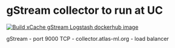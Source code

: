 # gStream collector to run at UC

[![Build xCache gStream Logstash dockerhub image](https://github.com/ATLAS-Analytics/uc_ls_collectors/actions/workflows/xCacheGstream.yaml/badge.svg)](https://github.com/ATLAS-Analytics/uc_ls_collectors/actions/workflows/xCacheGstream.yaml)

gStream - port 9000 TCP - collector.atlas-ml.org - load balancer
